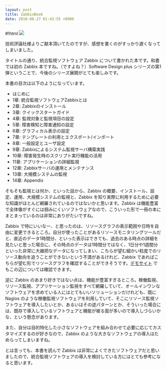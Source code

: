 ```yaml
---
layout: post
title: ZabbixBook
date: 2010-06-27 01:43:55 +0900
---
```



#!html
	<a href="http://www.amazon.co.jp/dp/4774142131"><img src="http://ec2.images-amazon.com/images/I/51muk-EBA-L._SL500_AA300_.jpg" /></a>
	

技術評論社様よりご献本頂いてたのですが、感想を書くのがすっかり遅くなってしまいました。

タイトルの通り、統合監視ソフトウェア Zabbix について書かれた本です。和書では初の Zabbix 本ですね。（ですよね？）Software Design plus シリーズの第1弾ということで、今後のシリーズ展開がとても楽しみです。

本書の目次は以下のようになっています。

* はじめに
* 1章: 統合監視ソフトウェアZabbixとは
* 2章: Zabbixのインストール
* 3章: クイックスタートガイド
* 4章: 監視対象と監視項目の設定
* 5章: 障害検知と障害通知の設定
* 6章: グラフィカル表示の設定
* 7章: テンプレートの利用とエクスポート/インポート
* 8章: 一般設定とユーザ設定
* 9章: Zabbixによるシステム監視サーバ構築実践
* 10章: 障害発生時のスクリプト実行機能の活用
* 11章: アプリケーションの詳細監視
* 12章: Zabbixサーバの運用とメンテナンス
* 13章: 大規模システムの監視
* 14章: Appendix

そもそも監視とは何か、といった話から、Zabbix の概要、インストール、設定、運用、大規模システムの監視と、Zabbix を知り実際に利用するために必要な知識がほとんど網羅されているのではないかと思います。Zabbix は機能豊富で全体像がすぐには掴みにくいソフトウェアなので、こういった形で一冊の本にまとまっているのは非常にありがたいですね。

Zabbix で特にいいなー、と思ったのは、リソースグラフの表示範囲や日時を自由に変更できるところ。自分が使ったことがあるリソースモニタリングツールだと、直近のデータ1時間分、といった表示はできても、過去のある時点の詳細を見たいと思った場合に、その時点のデータは1時間分ではなく、1日分や1週間分といった非常に大雑把なデータになってしまい、こちらが望む細かい粒度でのリソース動向を追うことができないという不満があるけれど、Zabbix であればこちらが望む形でリソースグラフを確認することができそうです。[デモサイト](http://www.zabbix.jp/modules/bwiki/index.php?zabbixdemo) でもこの辺については確認できます。

逆に Zabbix のあまり好きではない点は、機能が豊富すぎるところ。稼働監視、リソース監視、アプリケーション監視をすべて網羅していて、オールインワンなソフトウェアを求めている人にはとてもいいソリューションだけれども、既に Nagios のような稼働監視ソフトウェアを利用していて、そこにリソース監視ソフトウェアを導入したいとか、あるいはその逆パターンとか、そういった場合には、既存で導入しているソフトウェアと機能が被る面が多いので導入しづらいかな、という懸念があります。

また、自分は目的特化した小さなソフトウェアを組み合わせて必要に応じてカスタマイズするのが好きなので、Zabbix のような大きなソフトウェアの導入はためらってしまいますね。

とは言っても、本書を読んで Zabbix は非常によくできたソフトウェアだと思いましたので、統合監視ソフトウェアの導入を検討している方にはとても参考になると思います。